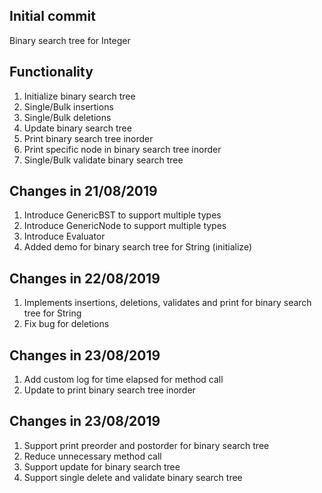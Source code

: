 Initial commit
-
Binary search tree for Integer

Functionality
-
1. Initialize binary search tree 
2. Single/Bulk insertions
3. Single/Bulk deletions
4. Update binary search tree
4. Print binary search tree inorder
5. Print specific node in binary search tree inorder 
6. Single/Bulk validate binary search tree

Changes in 21/08/2019
-
1. Introduce GenericBST to support multiple types
2. Introduce GenericNode to support multiple types
3. Introduce Evaluator
4. Added demo for binary search tree for String (initialize)

Changes in 22/08/2019
-
1. Implements insertions, deletions, validates and print for binary search tree for String
2. Fix bug for deletions

Changes in 23/08/2019
-
1. Add custom log for time elapsed for method call
2. Update to print binary search tree inorder

Changes in 23/08/2019
-
1. Support print preorder and postorder for binary search tree
2. Reduce unnecessary method call
3. Support update for binary search tree
4. Support single delete and validate binary search tree